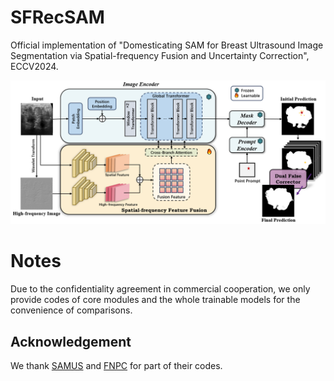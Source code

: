 # SFRecSAM
Official implementation of "Domesticating SAM for Breast Ultrasound Image Segmentation via Spatial-frequency Fusion and Uncertainty Correction", ECCV2024.

![image](https://github.com/dodooo1/SFRecSAM/blob/main/framework.jpg)

# Notes
Due to the confidentiality agreement in commercial cooperation, we only provide codes of core modules and the whole trainable models for the convenience of comparisons.

Acknowledgement
-----
We thank [SAMUS](https://github.com/xianlin7/SAMUS) and [FNPC](https://github.com/xyimaging/FNPC) for part of their codes.
